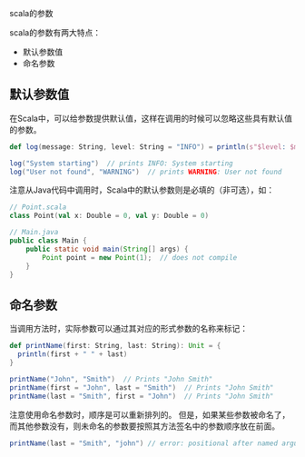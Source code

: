 scala的参数

scala的参数有两大特点：

* 默认参数值
* 命名参数

## 默认参数值

在Scala中，可以给参数提供默认值，这样在调用的时候可以忽略这些具有默认值的参数。

~~~scala
def log(message: String, level: String = "INFO") = println(s"$level: $message")

log("System starting")  // prints INFO: System starting
log("User not found", "WARNING")  // prints WARNING: User not found
~~~

注意从Java代码中调用时，Scala中的默认参数则是必填的（非可选），如：

~~~scala
// Point.scala
class Point(val x: Double = 0, val y: Double = 0)
~~~

~~~java
// Main.java
public class Main {
    public static void main(String[] args) {
        Point point = new Point(1);  // does not compile
    }
}
~~~

## 命名参数

当调用方法时，实际参数可以通过其对应的形式参数的名称来标记：

~~~scala
def printName(first: String, last: String): Unit = {
  println(first + " " + last)
}

printName("John", "Smith")  // Prints "John Smith"
printName(first = "John", last = "Smith")  // Prints "John Smith"
printName(last = "Smith", first = "John")  // Prints "John Smith"
~~~

注意使用命名参数时，顺序是可以重新排列的。 但是，如果某些参数被命名了，而其他参数没有，则未命名的参数要按照其方法签名中的参数顺序放在前面。

~~~scala
printName(last = "Smith", "john") // error: positional after named argument
~~~


